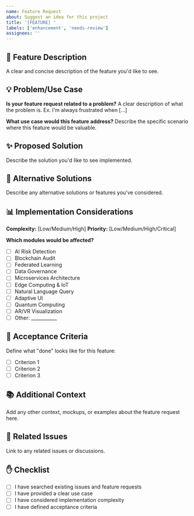 ```yaml
---
name: Feature Request
about: Suggest an idea for this project
title: '[FEATURE] '
labels: ['enhancement', 'needs-review']
assignees: ''
---
```


## 🚀 Feature Description
A clear and concise description of the feature you'd like to see.

## 💡 Problem/Use Case
**Is your feature request related to a problem?**
A clear description of what the problem is. Ex. I'm always frustrated when [...]

**What use case would this feature address?**
Describe the specific scenario where this feature would be valuable.

## ✨ Proposed Solution
Describe the solution you'd like to see implemented.

## 🔄 Alternative Solutions
Describe any alternative solutions or features you've considered.

## 📊 Implementation Considerations
**Complexity:** [Low/Medium/High]
**Priority:** [Low/Medium/High/Critical]

**Which modules would be affected?**
- [ ] AI Risk Detection
- [ ] Blockchain Audit
- [ ] Federated Learning
- [ ] Data Governance
- [ ] Microservices Architecture
- [ ] Edge Computing & IoT
- [ ] Natural Language Query
- [ ] Adaptive UI
- [ ] Quantum Computing
- [ ] AR/VR Visualization
- [ ] Other: ___________

## 🎯 Acceptance Criteria
Define what "done" looks like for this feature:
- [ ] Criterion 1
- [ ] Criterion 2
- [ ] Criterion 3

## 📚 Additional Context
Add any other context, mockups, or examples about the feature request here.

## 🔗 Related Issues
Link to any related issues or discussions.

## ✋ Checklist
- [ ] I have searched existing issues and feature requests
- [ ] I have provided a clear use case
- [ ] I have considered implementation complexity
- [ ] I have defined acceptance criteria